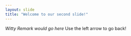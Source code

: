 ```yaml
---
layout: slide
title: "Welcome to our second slide!"
---
```

*Witty Remark would go here*
Use the left arrow to go back!
